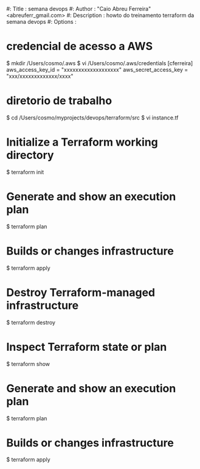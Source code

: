 #: Title : semana devops
#: Author : "Caio Abreu Ferreira" <abreuferr_gmail.com>
#: Description : howto do treinamento terraform da semana devops
#: Options :

# credencial de acesso a AWS
$ mkdir /Users/cosmo/.aws
$ vi /Users/cosmo/.aws/credentials
	[cferreira]
	aws_access_key_id = "xxxxxxxxxxxxxxxxxxx"
	aws_secret_access_key = "xxx/xxxxxxxxxxxxx/xxxx"

# diretorio de trabalho
$ cd /Users/cosmo/myprojects/devops/terraform/src
$ vi instance.tf

# Initialize a Terraform working directory
$ terraform init

# Generate and show an execution plan
$ terraform plan

# Builds or changes infrastructure 
$ terraform apply

# Destroy Terraform-managed infrastructure
$ terraform destroy

# Inspect Terraform state or plan
$ terraform show

# Generate and show an execution plan
$ terraform plan

# Builds or changes infrastructure 
$ terraform apply

